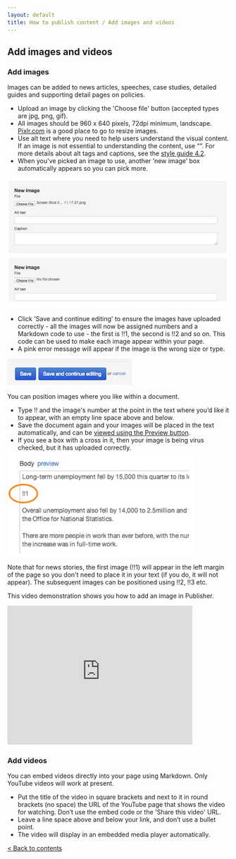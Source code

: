 ```yaml
---
layout: default
title: How to publish content / Add images and videos
---
```


## Add images and videos

### Add images

Images can be added to news articles, speeches, case studies, detailed guides and supporting detail pages on policies.

* Upload an image by clicking the 'Choose file' button (accepted types are jpg, png, gif). 
* All images should be 960 x 640 pixels, 72dpi minimum, landscape. [Pixlr.com](http://www.pixlr.com) is a good place to go to resize images.
* Use alt text where you need to help users understand the visual content. If an image is not essential to understanding the content, use “”. For more details about alt tags and captions, see the [style guide 4.2](https://www.gov.uk/designprinciples/insidegovernment#images).
* When you've picked an image to use, another ‘new image’ box automatically appears so you can pick more.

![Add images 2](add-images-2.png)

* Click 'Save and continue editing' to ensure the images have uploaded correctly - all the images will now be assigned numbers and a Markdown code to use - the first is !!1, the second is !!2 and so on. This code can be used to make each image appear within your page.
* A pink error message will appear if the image is the wrong size or type.

![Create new document 4](creating-a-new-doc-4.png)

You can position images where you like within a document.

* Type \!! and the image's number at the point in the text where you’d like it to appear, with an empty line space above and below. 	
* Save the document again and your images will be placed in the text automatically, and can be [viewed using the Preview button](http://alphagov.github.io/inside-government-admin-guide/creating-documents/preview-your-work.html).
* If you see a box with a cross in it, then your image is being virus checked, but it has uploaded correctly.

![Add images 3](add-images-3.png)

Note that for news stories, the first image (!!1) will appear in the left margin of the page so you don't need to place it in your text (if you do, it will not appear). The subsequent images can be positioned using !!2, !!3 etc.

This video demonstration shows you how to add an image in Publisher. 

<object width="420" height="315"><param name="movie" value="http://www.youtube-nocookie.com/v/aBVD1JmKgIw?version=3&amp;hl=en_GB&amp;rel=0"></param><param name="allowFullScreen" value="true"></param><param name="allowscriptaccess" value="always"></param><embed src="http://www.youtube-nocookie.com/v/aBVD1JmKgIw?version=3&amp;hl=en_GB&amp;rel=0" type="application/x-shockwave-flash" width="420" height="315" allowscriptaccess="always" allowfullscreen="true"></embed></object>

### Add videos

You can embed videos directly into your page using Markdown. Only YouTube videos will work at present.

* Put the title of the video in square brackets and next to it in round brackets (no space) the URL of the YouTube page that shows the video for watching. Don’t use the embed code or the 'Share this video' URL.
* Leave a line space above and below your link, and don’t use a bullet point.
* The video will display in an embedded media player automatically.

[< Back to contents](http://alphagov.github.io/inside-government-admin-guide/)


	
